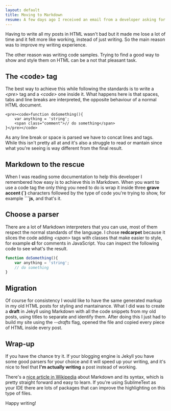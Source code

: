 ```yaml
---
layout: default
title: Moving to Markdown
resume: A few days ago I received an email from a developer asking for help with Markdown files on Jekyll. Giving him some assistance on this reminded me how good and agnostic this language is for writing, so from now on my posts will be Markdown files. Here is why I'm doing this and some tips about it.
---
```


Having to write all my posts in HTML wasn't bad but it made me lose a lot of time and it felt more like working, instead of just writing. So the main reason was to improve my writing experience.

The other reason was writing code samples. Trying to find a good way to show and style them on HTML can be a not that pleasant task.

## The &lt;code&gt; tag

The best way to achieve this while following the standards is to write a *&lt;pre&gt;* tag and a *&lt;code&gt;* one inside it. What happens here is that spaces, tabs and line breaks are interpreted, the opposite behaviour of a normal HTML document.

```
<pre><code>function doSomething(){
    var anything = 'string';
    <span class="comment">// do something</span>
}</pre></code>
```

As any line break or space is parsed we have to concat lines and tags. While this isn't pretty all at and it's also a struggle to read or mantain since what you're seeing is way different from the final result.

## Markdown to the rescue

When I was reading some documentation to help this developer I remembered how easy is to achieve this in Markdown. When you want to use a code tag the only thing you need to do is wrap it inside three **grave accent (&#x60;)** characters followed by the type of code you're trying to show, for example **&#x60;&#x60;&#x60;js**, and that's it.

## Choose a parser

There are a lot of Markdown interpreters that you can use, most of them respect the normal standards of the language. I chose **redcarpet** because it slices the code adding *&lt;span&gt;* tags with classes that make easier to style, for example **cl** for comments in JavaScript. You can inspect the following code to see what's the result.

```js
function doSomething(){
    var anything = 'string';
    // do something
}
```

## Migration

Of course for consistency I would like to have the same generated markup in my old HTML posts for styling and mantainance. What I did was to create a **draft** in Jekyll using Markdown with all the code snippets from my old posts, using titles to separate and identify them. After doing this I just had to build my site using the *--drafts* flag, opened the file and copied every piece of HTML inside every post.

## Wrap-up

If you have the chance try it. If your blogging engine is Jekyll you have some good parsers for your choice and it will speed up your writing, and it's nice to feel that **I'm actually writing** a post instead of working.

There's a [nice article in Wikipedia](http://en.wikipedia.org/wiki/Markdown) about Markdown and its syntax, which is pretty straight forward and easy to learn. If you're using SublimeText as your IDE there are lots of packages that can improve the highlighting on this type of files.

Happy writing!
